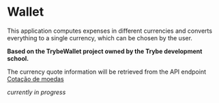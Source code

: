 # Wallet

This application computes expenses in different currencies and converts everything to a single currency, which can be chosen by the user.

**Based on the TrybeWallet project owned by the Trybe development school.**

The currency quote information will be retrieved from the API endpoint <a href="https://docs.awesomeapi.com.br/api-de-moedas">Cotação de moedas</a>

_currently in progress_
